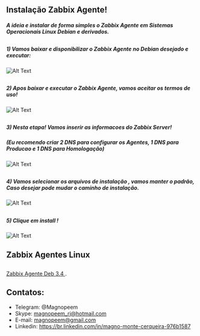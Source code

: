 


##                                      Instalação Zabbix Agente!

##### A ideia e instalar de forma simples o Zabbix Agente em Sistemas Operacionais Linux Debian e derivados.


##
##### 1) Vamos baixar e disponibilizar o Zabbix Agente no Debian desejado e executar:


![Alt Text](https://github.com/MagnoMonteCerqueira/Zabbix/tree/master/Dicas_e_Truques/src/img/Agents/Linux/Debian/agente-linux-debian-01.PNG)

##
##### 2) Apos baixar e executar o Zabbix Agente, vamos aceitar os termos de uso!


![Alt Text](https://github.com/MagnoMonteCerqueira/Zabbix/tree/master/Dicas_e_Truques/src/img/Agents/Linux/Debian/agente-linux-debian-02.PNG)

##
##### 3) Nesta etapa! Vamos inserir as informacoes do Zabbix Server!

##### (Eu recomendo criar 2 DNS para configurar os Agentes, 1 DNS para Producao e 1 DNS para Homologação)


![Alt Text](https://github.com/MagnoMonteCerqueira/Zabbix/tree/master/Dicas_e_Truques/src/img/Agents/Linux/Debian/agente-linux-debian-03.PNG)

##
##### 4) Vamos selecionar os arquivos de instalação , vamos manter o padrão, Caso desejar pode mudar o caminho de instalação.


![Alt Text](https://github.com/MagnoMonteCerqueira/Zabbix/tree/master/Dicas_e_Truques/src/img/Agents/Linux/Debian/agente-linux-debian-04.PNG)

##
##### 5) Clique em install !


![Alt Text](https://github.com/MagnoMonteCerqueira/Zabbix/tree/master/Dicas_e_Truques/src/img/Agents/Linux/Debian/agente-linux-debian-05.PNG)

##
## Zabbix Agentes Linux
##

 [Zabbix Agente Deb 3.4 ](https://github.com/MagnoMonteCerqueira/Zabbix/tree/master/Zabbix_3.4/Agents/Linux).

##
## Contatos:


* Telegram: @Magnopeem
* Skype: magnopeem_rj@hotmail.com
* E-mail: magnopeem@gmail.com
* Linkedin: https://br.linkedin.com/in/magno-monte-cerqueira-976b1587
